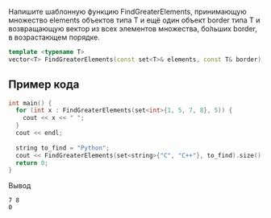 Напишите шаблонную функцию FindGreaterElements, принимающую множество
elements объектов типа T и ещё один объект border типа T и возвращающую
вектор из всех элементов множества, бо́льших border, в возрастающем
порядке.

```c++
template <typename T>
vector<T> FindGreaterElements(const set<T>& elements, const T& border);
```

## Пример кода

```c++
int main() {
  for (int x : FindGreaterElements(set<int>{1, 5, 7, 8}, 5)) {
    cout << x << " ";
  }
  cout << endl;
  
  string to_find = "Python";
  cout << FindGreaterElements(set<string>{"C", "C++"}, to_find).size() << endl;
  return 0;
}
```

Вывод

```
7 8
0
```